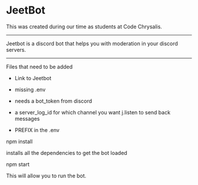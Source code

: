 # JeetBot

This was created during our time as students at Code Chrysalis.

---

Jeetbot is a discord bot that helps you with moderation in your discord servers.

---

Files that need to be added

* Link to Jeetbot

* missing .env 
* needs a bot_token from discord
* a server_log_id for which channel you want j.listen to send back messages
* PREFIX in the .env


npm install

installs all the dependencies to get the bot loaded

npm start 

This will allow you to run the bot.
